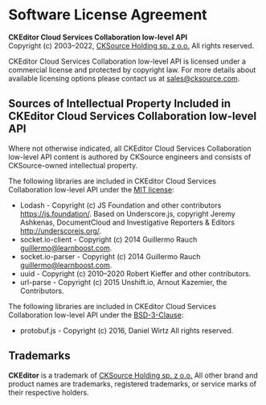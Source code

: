 Software License Agreement
==========================

**CKEditor Cloud Services Collaboration low-level API**<br>
Copyright (c) 2003–2022, [CKSource Holding sp. z o.o.](http://cksource.com) All rights reserved.

CKEditor Cloud Services Collaboration low-level API is licensed under a commercial license and protected by copyright law.
For more details about available licensing options please contact us at sales@cksource.com.

Sources of Intellectual Property Included in CKEditor Cloud Services Collaboration low-level API
-----------------------------------------------------

Where not otherwise indicated, all CKEditor Cloud Services Collaboration low-level API content is authored by CKSource engineers and consists of CKSource-owned intellectual property.

The following libraries are included in CKEditor Cloud Services Collaboration low-level API under the [MIT license](https://opensource.org/licenses/MIT):

* Lodash - Copyright (c) JS Foundation and other contributors https://js.foundation/. Based on Underscore.js, copyright Jeremy Ashkenas, DocumentCloud and Investigative Reporters & Editors http://underscorejs.org/.
* socket.io-client - Copyright (c) 2014 Guillermo Rauch <guillermo@learnboost.com>.
* socket.io-parser - Copyright (c) 2014 Guillermo Rauch <guillermo@learnboost.com>.
* uuid - Copyright (c) 2010–2020 Robert Kieffer and other contributors.
* url-parse - Copyright (c) 2015 Unshift.io, Arnout Kazemier, the Contributors.

The following libraries are included in CKEditor Cloud Services Collaboration low-level API under the [BSD-3-Clause](https://opensource.org/licenses/BSD-3-Clause):

* protobuf.js - Copyright (c) 2016, Daniel Wirtz  All rights reserved.

Trademarks
----------

**CKEditor** is a trademark of [CKSource Holding sp. z o.o.](http://cksource.com) All other brand and product names are trademarks, registered trademarks, or service marks of their respective holders.
